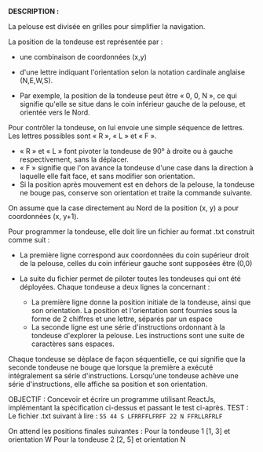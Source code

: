 **DESCRIPTION :**


La pelouse est divisée en grilles pour simplifier la navigation.

La position de la tondeuse est représentée par :
-  une combinaison de coordonnées (x,y)
-  d'une lettre indiquant l'orientation selon la notation cardinale anglaise (N,E,W,S).

- Par exemple, la position de la tondeuse peut être « 0, 0, N », ce qui signifie qu'elle se
situe dans le coin inférieur gauche de la pelouse, et orientée vers le Nord.

Pour contrôler la tondeuse, on lui envoie une simple séquence de lettres. Les lettres possibles
sont « R », « L » et « F ».

-  « R » et « L » font pivoter la tondeuse de 90° à droite ou à gauche respectivement, sans
la déplacer.
-  « F » signifie que l'on avance la tondeuse d'une case dans la direction à laquelle elle fait
face, et sans modifier son orientation.
-  Si la position après mouvement est en dehors de la pelouse, la tondeuse ne bouge pas,
conserve son orientation et traite la commande suivante.

On assume que la case directement au Nord de la position (x, y) a pour coordonnées (x,
y+1).

Pour programmer la tondeuse, elle doit lire un fichier au format .txt construit comme suit :
- La première ligne correspond aux coordonnées du coin supérieur droit de la pelouse,
celles du coin inférieur gauche sont supposées être (0,0)

- La suite du fichier permet de piloter toutes les tondeuses qui ont été déployées. Chaque
tondeuse a deux lignes la concernant :
    - La première ligne donne la position initiale de la tondeuse, ainsi que son
orientation. La position et l'orientation sont fournies sous la forme de 2 chiffres et
une lettre, séparés par un espace
    - La seconde ligne est une série d'instructions ordonnant à la tondeuse d'explorer la pelouse. Les instructions sont une suite de caractères sans espaces.

Chaque tondeuse se déplace de façon séquentielle, ce qui signifie que la seconde tondeuse ne
bouge que lorsque la première a exécuté intégralement sa série d'instructions.
Lorsqu'une tondeuse achève une série d'instructions, elle affiche sa position et son orientation.

OBJECTIF :
Concevoir et écrire un programme utilisant ReactJs, implémentant la spécification ci-dessus et
passant le test ci-après.
TEST :
Le fichier .txt suivant à lire :
`55
44 S
LFRRFFLFRFF
22 N
FFRLLRFRLF`

On attend les positions finales suivantes :
Pour la tondeuse 1 [1, 3] et orientation W
Pour la tondeuse 2 [2, 5] et orientation N
